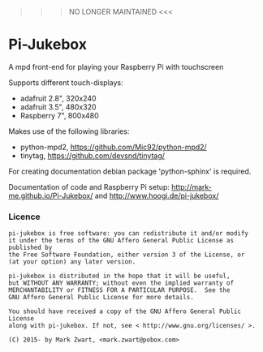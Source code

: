 >>> NO LONGER MAINTAINED <<<


Pi-Jukebox
==========

A mpd front-end for playing your Raspberry Pi with touchscreen

Supports different touch-displays:
  - adafruit 2.8", 320x240
  - adafruit 3.5", 480x320
  - Raspberry 7", 800x480

Makes use of the following libraries:
  - python-mpd2, https://github.com/Mic92/python-mpd2/
  - tinytag,  https://github.com/devsnd/tinytag/

For creating documentation debian package 'python-sphinx' is required.

Documentation of code and Raspberry Pi setup:
http://mark-me.github.io/Pi-Jukebox/
  and
http://www.hoogi.de/pi-jukebox/

### Licence
```
pi-jukebox is free software: you can redistribute it and/or modify
it under the terms of the GNU Affero General Public License as published by
the Free Software Foundation, either version 3 of the License, or
(at your option) any later version.

pi-jukebox is distributed in the hope that it will be useful,
but WITHOUT ANY WARRANTY; without even the implied warranty of
MERCHANTABILITY or FITNESS FOR A PARTICULAR PURPOSE.  See the
GNU Affero General Public License for more details.

You should have received a copy of the GNU Affero General Public License
along with pi-jukebox. If not, see < http://www.gnu.org/licenses/ >.

(C) 2015- by Mark Zwart, <mark.zwart@pobox.com>
```
